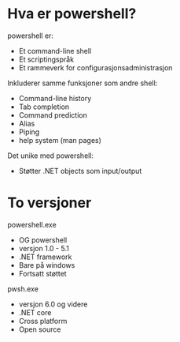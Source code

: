 # Hva er powershell?

powershell er:
- Et command-line shell
- Et scriptingspråk
- Et rammeverk for configurasjonsadministrasjon

Inkluderer samme funksjoner som andre shell:
- Command-line history
- Tab completion
- Command prediction
- Alias
- Piping
- help system (man pages)

Det unike med powershell:
- Støtter .NET objects som input/output

# To versjoner
powershell.exe
- OG powershell
- versjon 1.0 - 5.1
- .NET framework
- Bare på windows
- Fortsatt støttet

pwsh.exe
- versjon 6.0 og videre
- .NET core
- Cross platform
- Open source
